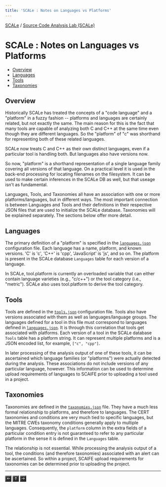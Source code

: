 ```yaml
---
title: 'SCALe : Notes on Languages vs Platforms'
---
```

[SCALe](index.md) / [Source Code Analysis Lab (SCALe)](Welcome.md)
<!-- <legal> -->
<!-- SCALe version r.6.5.5.1.A -->
<!--  -->
<!-- Copyright 2021 Carnegie Mellon University. -->
<!--  -->
<!-- NO WARRANTY. THIS CARNEGIE MELLON UNIVERSITY AND SOFTWARE ENGINEERING -->
<!-- INSTITUTE MATERIAL IS FURNISHED ON AN "AS-IS" BASIS. CARNEGIE MELLON -->
<!-- UNIVERSITY MAKES NO WARRANTIES OF ANY KIND, EITHER EXPRESSED OR -->
<!-- IMPLIED, AS TO ANY MATTER INCLUDING, BUT NOT LIMITED TO, WARRANTY OF -->
<!-- FITNESS FOR PURPOSE OR MERCHANTABILITY, EXCLUSIVITY, OR RESULTS -->
<!-- OBTAINED FROM USE OF THE MATERIAL. CARNEGIE MELLON UNIVERSITY DOES NOT -->
<!-- MAKE ANY WARRANTY OF ANY KIND WITH RESPECT TO FREEDOM FROM PATENT, -->
<!-- TRADEMARK, OR COPYRIGHT INFRINGEMENT. -->
<!--  -->
<!-- Released under a MIT (SEI)-style license, please see COPYRIGHT file or -->
<!-- contact permission@sei.cmu.edu for full terms. -->
<!--  -->
<!-- [DISTRIBUTION STATEMENT A] This material has been approved for public -->
<!-- release and unlimited distribution.  Please see Copyright notice for -->
<!-- non-US Government use and distribution. -->
<!--  -->
<!-- DM19-1274 -->
<!-- </legal> -->

SCALe : Notes on Languages vs Platforms
=======================================

-   [Overview](#overview)
-   [Languages](#languages)
-   [Tools](#tools)
-   [Taxonomies](#taxonomies)

## Overview

Historically SCALe has treated the concepts of a "code language" and a
"platform" in a fuzzy fashion -- platforms and languages are certainly
related, but not exactly the same. The main reason for this is the fact
that many tools are capable of analyzing both C and C++ at the same time
even though they are different languages. So the "platform" of "c" was
shorthand for representing both of these related languages.

SCALe now treats C and C++ as their own distinct languages, even if a
particular tool is handling both. But languages also have versions now.

So now, "platform" is a shorthand representation of a single language
family covering all versions of that language. On a practical level it
is used in the back-end processing for locating filenames on the
filesystem. It can be used to make certain inferences in the SCALe DB as
well, but that useage isn't as fundamental.

Languages, Tools, and Taxonomies all have an association with one or
more platforms/languages, but in different ways. The most important
connection is between Languages and Tools and their definitions in
their respective JSON files that are used to initialize the SCALe
database. Taxonomies will be explained separately. The sections below
offer more detail.

## Languages

The primary definition of a "platform" is specified in the
[`languages.json`](#languages.json) configuration file. Each language
has a name, platform, and known versions. 'C' is 'c', 'C++' is 'cpp',
'JavaScript' is 'js', and so on. The platform is present in the SCALe
database `Languages` table for each version of a language.

In SCALe, tool.platform is currently an overloaded variable that 
can either contain language varieties (e.g., "c/c++") or 
the tool category (i.e., "metric").  SCALe also uses 
tool.platform to derive the tool category.

## Tools

Tools are defined in the [`tools.json`](#tools.json) configuration
file. Tools also have versions associated with them as well as
languages/language groups. The languages defined for a tool in this
file must correspond to languages defined in
[`languages.json`](#languages.json). It is through this correlation
that tools get associated with platforms. Each version of a tool in
the SCALe database `Tools` table has a platform string. It can
represent multiple platforms and is a JSON encoded list, for example,
`["c", "cpp"]`.

In later processing of the analysis output of one of these tools, it can
be ascertained which language families (or "platforms") were actually
detected during the analysis. These associations do not include
versions of any particular language, however. This information can be
used to determine upload requirements of languages to SCAIFE prior to
uploading a tool used in a project.

## Taxonomies

Taxonomies are defined in the [`taxonomies.json`](#taxonomies.json)
file. They have a much less formal relationship to platforms, and
therefore to languages. The CERT taxonomies and conditions are very much
tied to specific languages, but the MITRE CWEs taxonomy conditions
generally apply to multiple languages. Consequently, the `platform`
column in the extra fields of a particular condition entry is not
guaranteed to refer to any particular platform in the sense it is
defined in the `Languages` table.

The relationship is not essential. While processing the analysis
output of a tool, the conditions (and therefore taxonomies)
associated with an alert can be ascertained. So within a project,
SCAIFE upload requirements for taxonomies can be determined prior to
uploading the project.

------------------------------------------------------------------------

[![](attachments/arrow_left.png)](DB-Design-for-per-project-SQLite-files-in-backup.md)
[![](attachments/arrow_up.png)](Welcome.md)
[![](attachments/arrow_right.png)](Adding-a-Tool-to-SCALe.md)

